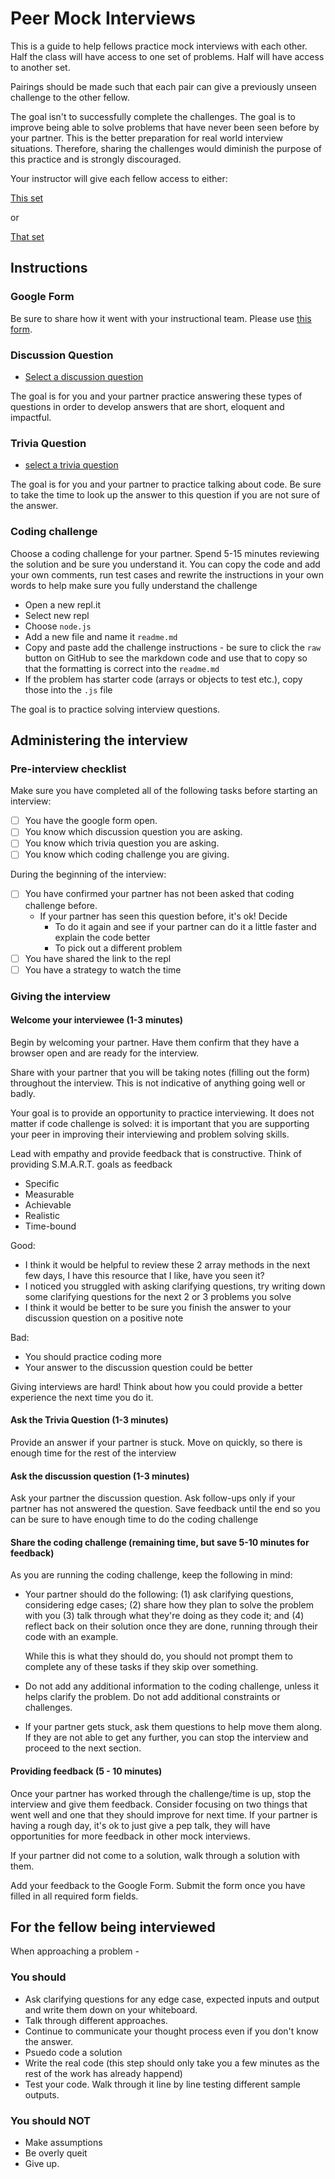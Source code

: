 # Peer Mock Interviews

This is a guide to help fellows practice mock interviews with each other. Half the class will have access to one set of problems. Half will have access to another set.

Pairings should be made such that each pair can give a previously unseen challenge to the other fellow.

The goal isn't to successfully complete the challenges. The goal is to improve being able to solve problems that have never been seen before by your partner. This is the better preparation for real world interview situations. Therefore, sharing the challenges would diminish the purpose of this practice and is strongly discouraged.

Your instructor will give each fellow access to either:


[This set](https://github.com/9-2-pursuit/peer-mock-group-a)

or


[That set](https://github.com/9-2-pursuit/peer-mock-group-b)

## Instructions

### Google Form


Be sure to share how it went with your instructional team. Please use [this form](https://forms.gle/W3QFnoi4m35rSjZ87).

### Discussion Question

- [Select a discussion question](../discussion-questions/README.md)

The goal is for you and your partner practice answering these types of questions in order to develop answers that are short, eloquent and impactful.

### Trivia Question

- [select a trivia question](https://github.com/joinpursuit/Mock-Interview-Trivia-Questions/blob/main/README.md)

The goal is for you and your partner to practice talking about code. Be sure to take the time to look up the answer to this question if you are not sure of the answer.

### Coding challenge

Choose a coding challenge for your partner. Spend 5-15 minutes reviewing the solution and be sure you understand it. You can copy the code and add your own comments, run test cases and rewrite the instructions in your own words to help make sure you fully understand the challenge

- Open a new repl.it
- Select new repl
- Choose `node.js`
- Add a new file and name it `readme.md`
- Copy and paste add the challenge instructions - be sure to click the `raw` button on GitHub to see the markdown code and use that to copy so that the formatting is correct into the `readme.md`
- If the problem has starter code (arrays or objects to test etc.), copy those into the `.js` file

The goal is to practice solving interview questions.

## Administering the interview

### Pre-interview checklist

Make sure you have completed all of the following tasks before starting an interview:

- [ ] You have the google form open.
- [ ] You know which discussion question you are asking.
- [ ] You know which trivia question you are asking.
- [ ] You know which coding challenge you are giving.

During the beginning of the interview:

- [ ] You have confirmed your partner has not been asked that coding challenge before.
  - If your partner has seen this question before, it's ok! Decide
    - To do it again and see if your partner can do it a little faster and explain the code better
    - To pick out a different problem
- [ ] You have shared the link to the repl
- [ ] You have a strategy to watch the time

### Giving the interview

#### Welcome your interviewee (1-3 minutes)

Begin by welcoming your partner. Have them confirm that they have a browser open and are ready for the interview.

Share with your partner that you will be taking notes (filling out the form) throughout the interview. This is not indicative of anything going well or badly.

Your goal is to provide an opportunity to practice interviewing. It does not matter if code challenge is solved: it is important that you are supporting your peer in improving their interviewing and problem solving skills.

Lead with empathy and provide feedback that is constructive. Think of providing S.M.A.R.T. goals as feedback

- Specific
- Measurable
- Achievable
- Realistic
- Time-bound

Good:

- I think it would be helpful to review these 2 array methods in the next few days, I have this resource that I like, have you seen it?
- I noticed you struggled with asking clarifying questions, try writing down some clarifying questions for the next 2 or 3 problems you solve
- I think it would be better to be sure you finish the answer to your discussion question on a positive note

Bad:

- You should practice coding more
- Your answer to the discussion question could be better

Giving interviews are hard! Think about how you could provide a better experience the next time you do it.

#### Ask the Trivia Question (1-3 minutes)

Provide an answer if your partner is stuck. Move on quickly, so there is enough time for the rest of the interview

#### Ask the discussion question (1-3 minutes)

Ask your partner the discussion question. Ask follow-ups only if your partner has not answered the question. Save feedback until the end so you can be sure to have enough time to do the coding challenge

#### Share the coding challenge (remaining time, but save 5-10 minutes for feedback)

As you are running the coding challenge, keep the following in mind:

- Your partner should do the following: (1) ask clarifying questions, considering edge cases; (2) share how they plan to solve the problem with you (3) talk through what they're doing as they code it; and (4) reflect back on their solution once they are done, running through their code with an example.

  While this is what they should do, you should not prompt them to complete any of these tasks if they skip over something.

- Do not add any additional information to the coding challenge, unless it helps clarify the problem. Do not add additional constraints or challenges.

- If your partner gets stuck, ask them questions to help move them along. If they are not able to get any further, you can stop the interview and proceed to the next section.

#### Providing feedback (5 - 10 minutes)

Once your partner has worked through the challenge/time is up, stop the interview and give them feedback. Consider focusing on two things that went well and one that they should improve for next time. If your partner is having a rough day, it's ok to just give a pep talk, they will have opportunities for more feedback in other mock interviews.

If your partner did not come to a solution, walk through a solution with them.

Add your feedback to the Google Form. Submit the form once you have filled in all required form fields.

## For the fellow being interviewed

When approaching a problem - 

### You should
* Ask clarifying questions for any edge case, expected inputs and output and write them down on your whiteboard.
* Talk through different approaches.
* Continue to communicate your thought process even if you don't know the answer.
* Psuedo code a solution 
* Write the real code (this step should only take you a few minutes as the rest of the work has already happend)
* Test your code. Walk through it line by line testing different sample outputs.

### You should NOT
* Make assumptions
* Be overly queit
* Give up. 
